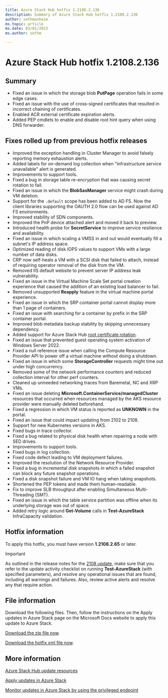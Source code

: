 ```yaml
---
title: Azure Stack Hub hotfix 1.2108.2.136
description: Summary of Azure Stack Hub hotfix 1.2108.2.136
author: sethmanheim
ms.topic: article
ms.date: 03/01/2023
ms.author: sethm

---
```


# Azure Stack Hub hotfix 1.2108.2.136

## Summary

- Fixed an issue in which the storage blob **PutPage** operation fails in some edge cases.
- Fixed an issue with the use of cross-signed certificates that resulted in incorrect chaining of certificates.
- Enabled ACR external certificate expiration alerts.
- Added PEP cmdlets to enable and disable root hint query when using DNS forwarder.

## Fixes rolled up from previous hotfix releases

- Improved the exception handling in Cluster Manager to avoid falsely reporting memory exhaustion alerts.
- Added labels for on-demand log collection when "infrastructure service unavailable" alert is generated.
- Improvements to support tools.
- Fixed a bug in storage table re-encryption that was causing secret rotation to fail.
- Fixed an issue in which the **BlobSasManager** service might crash during VM deletion.
- Support for the `.default` scope has been added to AD FS. Now the client libraries supporting the OAUTH 2.0 flow can be used against AD FS environments.
- Improved stability of SDN components.
- Improved the PnP device attached alert and moved it back to preview.
- Introduced health probe for **SecretService** to improve service resilience and availability.
- Fixed an issue in which scaling a VMSS in and out would eventually fill a subnet's IP address space.
- Optimized reading of disk IOPS values to support VMs with a large number of data disks.
- CRP now self-heals a VM with a SCSI disk that failed to attach, instead of requiring operator removal of the disk from the VM.
- Removed IIS default website to prevent server IP address leak vulnerability.
- Fixed an issue in the Virtual Machine Scale Set portal creation experience that caused the addition of an existing load balancer to fail.
- Removed unsupported **Reapply** feature in the virtual machine portal experience.
- Fixed an issue in which the SRP container portal cannot display more than 1 page of containers.
- Fixed an issue with searching for a container by prefix in the SRP container portal.
- Improved blob metadata backup stability by skipping unnecessary dependency.
- Added support for Azure Stack Hub [root certificate rotation](azure-stack-rotate-secrets.md#rotate-internal-secrets).
- Fixed an issue that prevented guest operating system activation of Windows Server 2022.
- Fixed a null reference issue when calling the Compute Resource Provider API to power off a virtual machine without doing a shutdown.
- Fixed an issue in which some **StorageController** requests might time out under high concurrency.
- Removed some of the network performance counters and reduced collection interval for other perf counters.
- Cleaned up unneeded networking traces from Baremetal, NC and XRP VMs.
- Fixed an issue deleting **Microsoft.ContainerService/managedCluster** resources that occurred when resources managed by the AKS resource provider were manually deleted beforehand.
- Fixed a regression in which VM status is reported as **UNKNOWN** in the portal.
- Fixed an issue that could impact updating from 2102 to 2108.
- Support for new Kubernetes versions in AKS.
- Fixed bugs in trace collector.
- Fixed a bug related to physical disk health when repairing a node with SED drives.
- Improvements to support tools.
- Fixed bugs in log collection.
- Fixed code defect leading to VM deployment failures.
- Improved the resolution of the Network Resource Provider.
- Fixed a bug in incremental disk snapshots in which a failed snapshot can block any future snapshot operations.
- Fixed a disk snapshot failure and VM IO hang when taking snapshots.
- Shortened the PEP tokens and made them human-readable.
- Fix to improve SLB throughput after enabling Simultaneous Multi-Threading (SMT).
- Fixed an issue in which the table service partition was offline when its underlying storage was out of space.
- Added retry logic around **Get-Volume** calls in **Test-AzureStack** InfraCapacity validation.

## Hotfix information

To apply this hotfix, you must have version **1.2108.2.65** or later.

> [!IMPORTANT]
> As outlined in the release notes for the [2108 update](release-notes.md?view=azs-2108&preserve-view=true), make sure that you refer to the update activity checklist on running **Test-AzureStack** (with specified parameters), and resolve any operational issues that are found, including all warnings and failures. Also, review active alerts and resolve any that require action.

## File information

Download the following files. Then, follow the instructions on the Apply updates in Azure Stack page on the Microsoft Docs website to apply this update to Azure Stack.

[Download the zip file now](https://azurestackhub.azureedge.net/PR/download/MAS_ProdHotfix_1.2108.2.136/HotFix/AzS_Update_1.2108.2.136.zip).

[Download the hotfix xml file now](https://azurestackhub.azureedge.net/PR/download/MAS_ProdHotfix_1.2108.2.136/HotFix/metadata.xml).

## More information

[Azure Stack Hub update resources](azure-stack-updates.md)

[Apply updates in Azure Stack](azure-stack-apply-updates.md)

[Monitor updates in Azure Stack by using the privileged endpoint](azure-stack-monitor-update.md)

